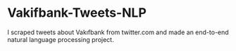 # Vakifbank-Tweets-NLP
I scraped tweets about Vakıfbank from twitter.com and made an end-to-end natural language processing project.
